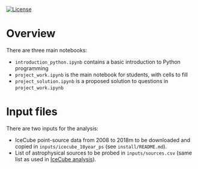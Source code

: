 [![License](https://img.shields.io/badge/License-CC_BY--NC--SA_4.0-blueviolet.svg)](https://creativecommons.org/licenses/by-nc-sa/4.0/)

# Overview

There are three main notebooks:
- `introduction_python.ipynb` contains a basic introduction to Python programming
- `project_work.ipynb` is the main notebook for students, with cells to fill
- `project_solution.ipynb` is a proposed solution to questions in `project_work.ipynb`

# Input files

There are two inputs for the analysis:
- IceCube point-source data from 2008 to 2018m to be downloaded and copied in `inputs/icecube_10year_ps` (see `install/README.md`).
- List of astrophysical sources to be probed in `inputs/sources.csv` (same list as used in [IceCube analysis](https://doi.org/10.1103/PhysRevLett.124.051103)).